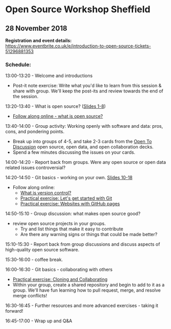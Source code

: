 # Open Source Workshop Sheffield

## 28 November 2018

**Registration and event details:** https://www.eventbrite.co.uk/e/introduction-to-open-source-tickets-51296881353 

### Schedule: 

13:00-13:20 - Welcome and introductions
   - Post-it note exercise: Write what you'd like to learn from this session & share with group. We'll keep the post-its and review towards the end of the session. 

13:20-13:40 - What is open source? ([Slides 1-8](https://docs.google.com/presentation/d/1a2uBPu_P5LoyaGp9Q3Q0e8vp5hsUtonyWyUbzkXBdA4/edit#slide=id.p))
   - [Follow along online - what is open source?](https://open-source-for-researchers.github.io/open-source-workshop/01-what-is-open-source)

13:40-14:00 - Group activity: Working openly with software and data: pros, cons, and pondering points. 
   - Break up into groups of 4-5, and take 2-3 cards from the [Open To Discussion](https://github.com/baricks/opentodiscussion/commit/7379a27aef4b3d5ba28b6eba79f5b5f9ad549bec) open source, open data, and open collaboration decks. 
   - Spend a few minutes discussing the issues on your cards. 

14:00-14:20 - Report back from groups. Were any open source or open data related issues controversial?

14:20-14:50 - Git basics - working on your own. [Slides 10-18](https://docs.google.com/presentation/d/1a2uBPu_P5LoyaGp9Q3Q0e8vp5hsUtonyWyUbzkXBdA4/edit#slide=id.g30e60a4b80_0_7)

   - Follow along online: 
      - [What is version control?](02-what-is-version-control)
      - [Practical exercise: Let's get started with Git](practicalexercises/github/git-01-lets-get-started-with-github)
      - [Practical exercise: Websites with GitHub pages](practicalexercises/github/git-03-websites-with-github-pages)
      
14:50-15:10 - Group discussion: what makes open source good? 

   - review open source projects in your groups. 
      - Try and list things that make it easy to contribute
      - Are there any warning signs or things that could be made better? 
      
15:10-15:30 - Report back from group discussions and discuss aspects of high-quality open source software.
   
15:30-16:00 - coffee break. 

16:00-16:30 - Git basics - collaborating with others

   - [Practical exercise: Cloning and Collaborating](practicalexercises/github/git-02-cloning-and-collaborating)
   - Within your group, create a shared repository and begin to add to it as a group. We'll have fun learning how to pull request, merge, and resolve merge conflicts! 
    
16:30-16:45 - Further resources and more advanced exercises - taking it forward! 

16:45-17:00 - Wrap up and Q&A

